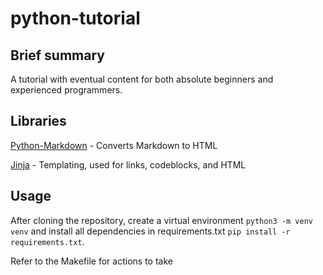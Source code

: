 # python-tutorial

## Brief summary
A tutorial with eventual content for both absolute beginners and experienced programmers.

## Libraries
[Python-Markdown](https://python-markdown.github.io/) - Converts Markdown to HTML

[Jinja](https://jinja.palletsprojects.com/en/3.0.x/) - Templating, used for links, codeblocks, and HTML

## Usage
After cloning the repository, create a virtual environment `python3 -m venv venv` and install all dependencies in requirements.txt `pip install -r requirements.txt`.

Refer to the Makefile for actions to take
